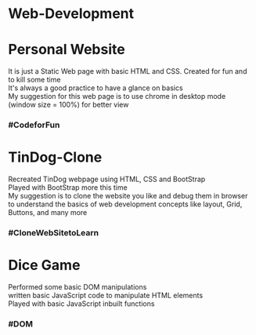 # Web-Development

<h1> Personal Website </h1>

<p> It is just a Static Web page with basic HTML and CSS. Created for fun and to kill some time <br>
  It's always a good practice to have a glance on basics <br>
  My suggestion for this web page is to use chrome in desktop mode (window size = 100%) for better view <br>
  
  <h3>
  #CodeforFun </h3>
  
<h1> TinDog-Clone </h1>
<p> Recreated TinDog webpage using HTML, CSS and BootStrap <br>
  Played with BootStrap more this time <br>
  My suggestion is to clone the website you like and debug them in browser to understand the basics of web development concepts like layout, Grid, Buttons, and many more </br>
  
  <h3> #CloneWebSitetoLearn </h3>

  
<h1> Dice Game </h1>
<p> Performed some basic DOM manipulations <br>
written basic JavaScript code to manipulate HTML elements <br>
Played with basic JavaScript inbuilt functions <br>


<h3> #DOM </h3>
